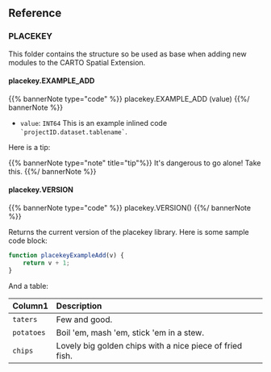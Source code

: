 ## Reference

### PLACEKEY

This folder contains the structure so be used as base when adding new modules to the CARTO Spatial Extension.

#### placekey.EXAMPLE_ADD

{{% bannerNote type="code" %}}
placekey.EXAMPLE_ADD (value)
{{%/ bannerNote %}}

* `value`: `INT64` This is an example inlined code <code>\`projectID.dataset.tablename\`</code>.

Here is a tip:

{{% bannerNote type="note" title="tip"%}}
It's dangerous to go alone! Take this.
{{%/ bannerNote %}}


#### placekey.VERSION

{{% bannerNote type="code" %}}
placekey.VERSION()
{{%/ bannerNote %}}

Returns the current version of the placekey library. Here is some sample code block:

```js
function placekeyExampleAdd(v) {
    return v + 1;
}
```

And a table:

| Column1 | Description |
| :----- | :------ |
|`taters`| Few and good. |
|`potatoes`| Boil 'em, mash 'em, stick 'em in a stew.|
|`chips`| Lovely big golden chips with a nice piece of fried fish.|
